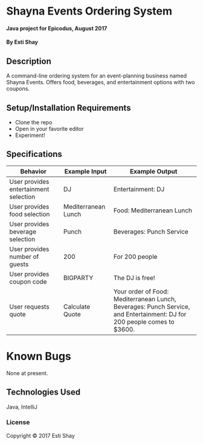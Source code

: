 # Shayna Events Ordering System

#### Java project for Epicodus, August 2017

#### By Esti Shay

## Description

A command-line ordering system for an event-planning business named Shayna Events.  Offers food, beverages, and entertainment options with two coupons.

## Setup/Installation Requirements

* Clone the repo
* Open in your favorite editor
* Experiment!

## Specifications

| Behavior      | Example Input      | Example Output       |
| ------------- | ------------- | ------------- |
| User provides entertainment selection | DJ | Entertainment: DJ |
| User provides food selection | Mediterranean Lunch | Food: Mediterranean Lunch |
| User provides beverage selection | Punch | Beverages: Punch Service |
| User provides number of guests | 200 | For 200 people |
| User provides coupon code | BIGPARTY | The DJ is free! |
| User requests quote | Calculate Quote | Your order of Food: Mediterranean Lunch, Beverages: Punch Service, and Entertainment: DJ for 200 people comes to $3600. |

# Known Bugs

None at present.

## Technologies Used

Java, IntelliJ

### License

Copyright &copy; 2017 Esti Shay
